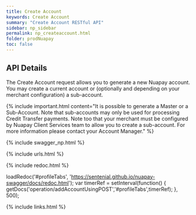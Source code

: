 ```yaml
---
title: Create Account
keywords: Create Account
summary: "Create Account RESTful API"
sidebar: np_sidebar
permalink: np_createaccount.html
folder: prodNuapay
toc: false
---
```


## API Details

The Create Account request allows you to generate a new Nuapay account. You may create a current account or (optionally and depending on your merchant configuration) a sub-account.

{% include important.html content="It is possible to generate a Master or a Sub-Account. Note that sub-accounts may only be used for processing Credit Transfer payments. Note too that your merchant must be configured by Nuapay Client Services team to allow you to create a sub-account. For more information please contact your Account Manager." %}

{% include swagger_np.html %}

{% include urls.html %}


<ul id="profileTabs" class="nav nav-tabs">
    
   
</ul>
   
{% include redoc.html %}
   
loadRedoc('#profileTabs', 'https://sentenial.github.io/nuapay-swagger/docs/redoc.html');
var timerRef = setInterval(function() { getDocs('operation/addAccountUsingPOST','#profileTabs',timerRef); }, 500);


</script>


<div id="mydiv"></div>
</div>
</div>
{% include links.html %}
